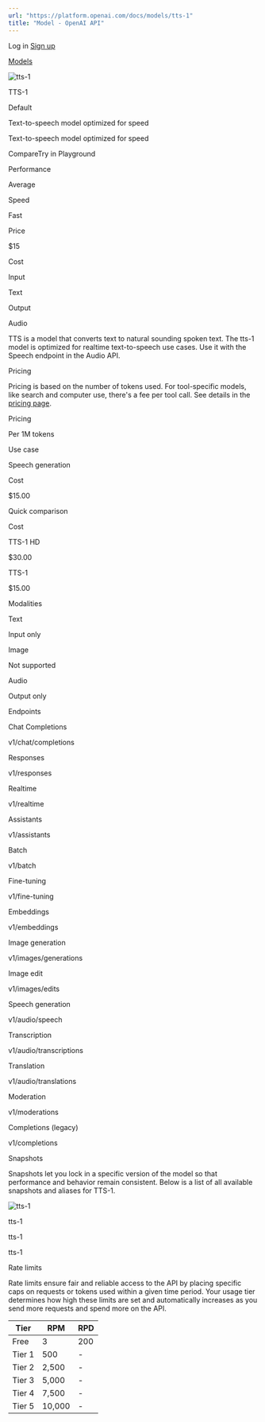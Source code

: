 ```yaml
---
url: "https://platform.openai.com/docs/models/tts-1"
title: "Model - OpenAI API"
---
```


Log in [Sign up](https://platform.openai.com/signup)

[Models](https://platform.openai.com/docs/models)

![tts-1](https://cdn.openai.com/API/docs/images/model-page/model-icons/tts-1.png)

TTS-1

Default

Text-to-speech model optimized for speed

Text-to-speech model optimized for speed

CompareTry in Playground

Performance

Average

Speed

Fast

Price

$15

Cost

Input

Text

Output

Audio

TTS is a model that converts text to natural sounding spoken text. The tts-1 model is optimized for realtime text-to-speech use cases. Use it with the Speech endpoint in the Audio API.

Pricing

Pricing is based on the number of tokens used. For tool-specific models, like search and computer use, there's a fee per tool call. See details in the [pricing page](https://platform.openai.com/docs/pricing).

Pricing

Per 1M tokens

Use case

Speech generation

Cost

$15.00

Quick comparison

Cost

TTS-1 HD

$30.00

TTS-1

$15.00

Modalities

Text

Input only

Image

Not supported

Audio

Output only

Endpoints

Chat Completions

v1/chat/completions

Responses

v1/responses

Realtime

v1/realtime

Assistants

v1/assistants

Batch

v1/batch

Fine-tuning

v1/fine-tuning

Embeddings

v1/embeddings

Image generation

v1/images/generations

Image edit

v1/images/edits

Speech generation

v1/audio/speech

Transcription

v1/audio/transcriptions

Translation

v1/audio/translations

Moderation

v1/moderations

Completions (legacy)

v1/completions

Snapshots

Snapshots let you lock in a specific version of the model so that performance and behavior remain consistent. Below is a list of all available snapshots and aliases for TTS-1.

![tts-1](https://cdn.openai.com/API/docs/images/model-page/model-icons/tts-1.png)

tts-1

tts-1

tts-1

Rate limits

Rate limits ensure fair and reliable access to the API by placing specific caps on requests or tokens used within a given time period. Your usage tier determines how high these limits are set and automatically increases as you send more requests and spend more on the API.

| Tier | RPM | RPD |
| --- | --- | --- |
| Free | 3 | 200 |
| Tier 1 | 500 | - |
| Tier 2 | 2,500 | - |
| Tier 3 | 5,000 | - |
| Tier 4 | 7,500 | - |
| Tier 5 | 10,000 | - |
